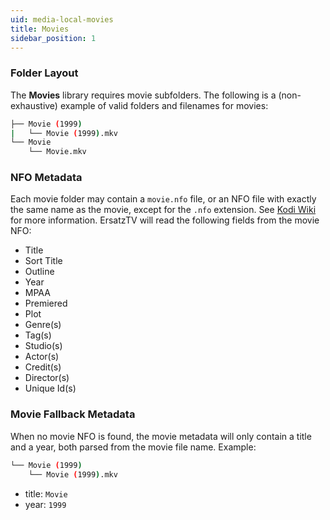 ```yaml
---
uid: media-local-movies
title: Movies
sidebar_position: 1
---
```


### Folder Layout

The **Movies** library requires movie subfolders. The following is a (non-exhaustive) example of valid folders and filenames for movies:

```bash
├── Movie (1999)
|   └── Movie (1999).mkv
└── Movie
    └── Movie.mkv
```

### NFO Metadata

Each movie folder may contain a `movie.nfo` file, or an NFO file with exactly the same name as the movie, except for the `.nfo` extension. See [Kodi Wiki](https://kodi.wiki/view/NFO_files/Movies) for more information.
ErsatzTV will read the following fields from the movie NFO:

- Title
- Sort Title
- Outline
- Year
- MPAA
- Premiered
- Plot
- Genre(s)
- Tag(s)
- Studio(s)
- Actor(s)
- Credit(s)
- Director(s)
- Unique Id(s)

### Movie Fallback Metadata

When no movie NFO is found, the movie metadata will only contain a title and a year, both parsed from the movie file name. Example:

```bash
└── Movie (1999)
    └── Movie (1999).mkv
```
- title: `Movie`
- year: `1999`
